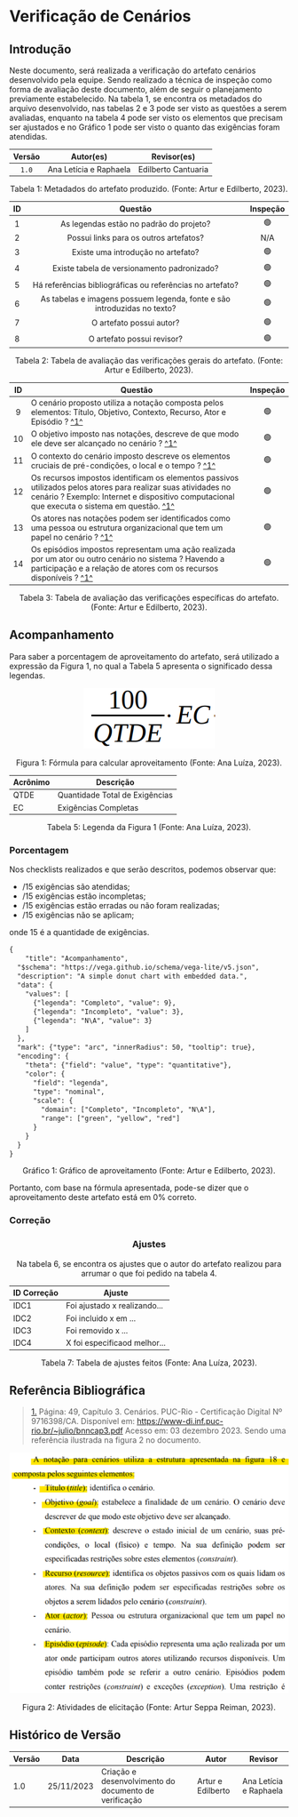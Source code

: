 # Verificação de Cenários

## Introdução

Neste documento, será realizada a verificação do artefato cenários desenvolvido pela equipe. Sendo realizado a técnica de inspeção como forma de avaliação deste documento, além de seguir o planejamento previamente estabelecido. Na tabela 1, se encontra os metadados do arquivo desenvolvido, nas tabelas 2 e 3 pode ser visto as questões a serem avaliadas, enquanto na tabela 4 pode ser visto os elementos que precisam ser ajustados e no Gráfico 1 pode ser visto o quanto das exigências foram atendidas.

<center>

| Versão | Autor(es)              | Revisor(es)         |
| :----: | ---------------------- | ------------------- |
| `1.0`  | Ana Letícia e Raphaela | Edilberto Cantuaria |

<div style="text-align: center">
<p> Tabela 1: Metadados do artefato produzido. (Fonte: Artur e Edilberto, 2023). </p>
</div>

</center>

<center>

| ID  |                                 Questão                                  | Inspeção |
| :-: | :----------------------------------------------------------------------: | :------: |
|  1  |                 As legendas estão no padrão do projeto?                  |    🟢    |
|  2  |                  Possui links para os outros artefatos?                  |   N/A    |
|  3  |                    Existe uma introdução no artefato?                    |    🟢    |
|  4  |               Existe tabela de versionamento padronizado?                |    🟢    |
|  5  |        Há referências bibliográficas ou referências no artefato?         |    🟢    |
|  6  | As tabelas e imagens possuem legenda, fonte e são introduzidas no texto? |    🟢    |
|  7  |                         O artefato possui autor?                         |    🟢    |
|  8  |                        O artefato possui revisor?                        |    🟢    |

</center>
<div style="text-align: center">
<p> Tabela 2: Tabela de avaliação das verificações gerais do artefato. (Fonte: Artur e Edilberto, 2023). </p>
</div>

</center>

<center>

| ID  | Questão                                                                                                                                                                                                                                         | Inspeção |
| :-: | ----------------------------------------------------------------------------------------------------------------------------------------------------------------------------------------------------------------------------------------------- | :------: |
|  9  | O cenário proposto utiliza a notação composta pelos elementos: Título, Objetivo, Contexto, Recurso, Ator e Episódio ? <a id="REF1" href="#anchor_1">^1^</a>                                                                                     |    🟢    |
| 10  | O objetivo imposto nas notações, descreve de que modo ele deve ser alcançado no cenário ? <a id="REF1" href="#anchor_1">^1^</a>                                                                                                                 |    🟢    |
| 11  | O contexto do cenário imposto descreve os elementos cruciais de pré-condições, o local e o tempo ? <a id="REF1" href="#anchor_1">^1^</a>                                                                                                        |    🟢    |
| 12  | Os recursos impostos identificam os elementos passivos utilizados pelos atores para realizar suas atividades no cenário ? Exemplo: Internet e dispositivo computacional que executa o sistema em questão. <a id="REF1" href="#anchor_1">^1^</a> |    🟢    |
| 13  | Os atores nas notações podem ser identificados como uma pessoa ou estrutura organizacional que tem um papel no cenário ? <a id="REF1" href="#anchor_1">^1^</a>                                                                                  |    🟢    |
| 14  | Os episódios impostos representam uma ação realizada por um ator ou outro cenário no sistema ? Havendo a participação e a relação de atores com os recursos disponíveis ? <a id="REF1" href="#anchor_1">^1^</a>                                 |    🟢    |

<div style="text-align: center">
<p> Tabela 3: Tabela de avaliação das verificações específicas do artefato. (Fonte: Artur e Edilberto, 2023). </p>
</div>

</center>

<!--
<center>

### Tarefas

| ID Correção | Tarefa                                                                                   |
| ----------- | ---------------------------------------------------------------------------------------- |
| IDC1        | Ajustar a legenda da tabela 2 para ficar padronizada com os outros artefatos do projeto. |

<div style="text-align: center">
<p> Tabela 4: Tabela do que precisa ser ajustado (Fonte: Artur e Edilberto, 2023). </p>
</div>

</center>
-->

## Acompanhamento

Para saber a porcentagem de aproveitamento do artefato, será utilizado a expressão da Figura 1, no qual a Tabela 5 apresenta o significado dessa legendas.

<div style="text-align: center">
<img src="../../../images/formulaCalculoAproveitamento.png"  alt="legenda da fórmula da figura 1"/>

<p> Figura 1: Fórmula para calcular aproveitamento (Fonte: Ana Luíza, 2023). </p>
</div>

<center>

| Acrônimo | Descrição                      |
| -------- | ------------------------------ |
| QTDE     | Quantidade Total de Exigências |
| EC       | Exigências Completas           |

<div style="text-align: center">
<p> Tabela 5: Legenda da Figura 1 (Fonte: Ana Luíza, 2023). </p>
</div>

</center>

### Porcentagem

Nos checklists realizados e que serão descritos, podemos observar que:

- /15 exigências são atendidas;
- /15 exigências estão incompletas;
- /15 exigências estão erradas ou não foram realizadas;
- /15 exigências não se aplicam;

onde 15 é a quantidade de exigências.

```vegalite
{
    "title": "Acompanhamento",
  "$schema": "https://vega.github.io/schema/vega-lite/v5.json",
  "description": "A simple donut chart with embedded data.",
  "data": {
    "values": [
      {"legenda": "Completo", "value": 9},
      {"legenda": "Incompleto", "value": 3},
      {"legenda": "N\A", "value": 3}
    ]
  },
  "mark": {"type": "arc", "innerRadius": 50, "tooltip": true},
  "encoding": {
    "theta": {"field": "value", "type": "quantitative"},
    "color": {
      "field": "legenda",
      "type": "nominal",
      "scale": {
        "domain": ["Completo", "Incompleto", "N\A"],
        "range": ["green", "yellow", "red"]
      }
    }
  }
}
```

<div style="text-align: center">
<p> Gráfico 1: Gráfico de aproveitamento (Fonte: Artur e Edilberto, 2023). </p>
</div>

Portanto, com base na fórmula apresentada, pode-se dizer que o aproveitamento deste artefato está em 0% correto.

### Correção

<center>

### Ajustes

Na tabela 6, se encontra os ajustes que o autor do artefato realizou para arrumar o que foi pedido na tabela 4.

| ID Correção | Ajuste                       |
| ----------- | ---------------------------- |
| IDC1        | Foi ajustado x realizando... |
| IDC2        | Foi incluido x em ...        |
| IDC3        | Foi removido x ...           |
| IDC4        | X foi especificaod melhor... |

<div style="text-align: center">
<p> Tabela 7: Tabela de ajustes feitos (Fonte: Ana Luíza, 2023). </p>
</div>

</center>

## Referência Bibliográfica

> <a id="REF1" href="#anchor_1">1.</a> Página: 49, Capítulo 3. Cenários. PUC-Rio - Certificação Digital Nº 9716398/CA. Disponível em: <https://www-di.inf.puc-rio.br/~julio/bnncap3.pdf> Acesso em: 03 dezembro 2023. Sendo uma referência ilustrada na figura 2 no documento.

<div style="text-align: center;">
  <img src="../../../images/verificacao/cenarios/estrutura_cenarios.png" style="max-width: 100%; height: auto;">
  
  <p> Figura 2: Atividades de elicitação (Fonte: Artur Seppa Reiman, 2023). </p>
</div>

## Histórico de Versão

| Versão | Data       | Descrição                                             | Autor             | Revisor                |
| ------ | ---------- | ----------------------------------------------------- | ----------------- | ---------------------- |
| 1.0    | 25/11/2023 | Criação e desenvolvimento do documento de verificação | Artur e Edilberto | Ana Letícia e Raphaela |
